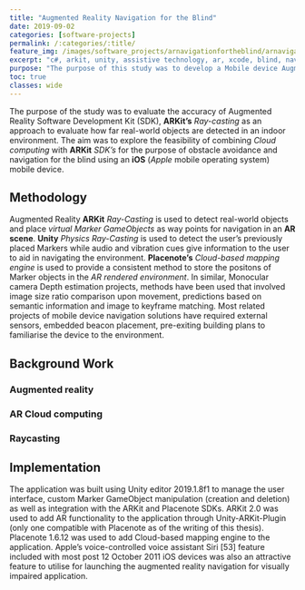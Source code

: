 ```yaml
---
title: "Augmented Reality Navigation for the Blind"
date: 2019-09-02
categories: [software-projects]
permalink: /:categories/:title/
feature_img: /images/software_projects/arnavigationfortheblind/arnavigationfortheblind_img00.jpg
excerpt: "c#, arkit, unity, assistive technology, ar, xcode, blind, navigation, cloud, placenote, travelling aid"
purpose: "The purpose of this study was to develop a Mobile device Augmented Reality based Assistive Technology (AT) for indoor navigation by blind users. Augmented Reality ARKit Ray-Casting is used to detect real-world objects and place virtual Marker GameObjects as way points for navigation in an AR scene."
toc: true
classes: wide
---
```

The purpose of the study was to evaluate the accuracy of Augmented Reality Software Development Kit (SDK), **ARKit’s** *Ray-casting* as an approach to evaluate how far real-world objects are detected in an indoor environment.  The aim was to explore the feasibility of combining *Cloud computing* with **ARKit** *SDK’s* for the purpose of obstacle avoidance and navigation for the blind using an **iOS** (*Apple* mobile operating system) mobile device.   

<h2 class="text-underline">Methodology</h2>

Augmented Reality **ARKit** *Ray-Casting* is used to detect real-world objects and place *virtual Marker GameObjects* as way points for navigation in an **AR scene**. **Unity** *Physics Ray-Casting* is used to detect the user’s previously placed Markers while audio and vibration cues give information to the user to aid in navigating the environment. **Placenote’s** *Cloud-based mapping engine* is used to provide a consistent method to store the positons of Marker objects in the *AR rendered environment*. In similar, Monocular camera Depth estimation projects, methods have been used that involved image size ratio comparison upon movement, predictions based on semantic information and image to keyframe matching. Most related projects of mobile device navigation solutions have required external sensors, embedded beacon placement, pre-exiting building plans to familiarise the device to the environment.

<h2 class="text-underline">Background Work</h2>

### Augmented reality

### AR Cloud computing

### Raycasting

<h2 class="text-underline">Implementation</h2>

The application was built using Unity editor 2019.1.8f1 to manage the user interface, custom Marker GameObject manipulation (creation and deletion) as well as integration with the ARKit and Placenote SDKs. ARKit 2.0 was used to add AR functionality to the application through Unity-ARKit-Plugin (only one compatible with Placenote as of the writing of this thesis). Placenote 1.6.12 was used to add Cloud-based mapping engine to the application. Apple’s voice-controlled voice assistant Siri [53] feature included with most post 12 October 2011 iOS devices was also an attractive feature to utilise for launching the augmented reality navigation for visually impaired application.
